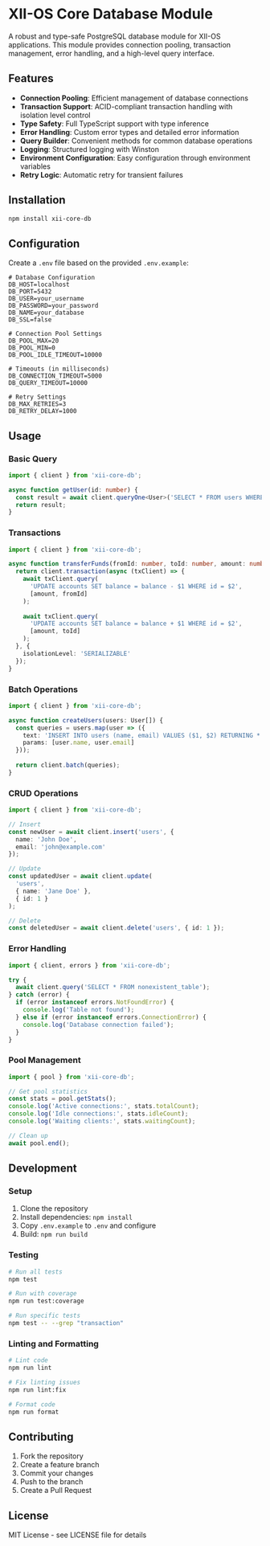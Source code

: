 # XII-OS Core Database Module

A robust and type-safe PostgreSQL database module for XII-OS applications. This module provides connection pooling, transaction management, error handling, and a high-level query interface.

## Features

- **Connection Pooling**: Efficient management of database connections
- **Transaction Support**: ACID-compliant transaction handling with isolation level control
- **Type Safety**: Full TypeScript support with type inference
- **Error Handling**: Custom error types and detailed error information
- **Query Builder**: Convenient methods for common database operations
- **Logging**: Structured logging with Winston
- **Environment Configuration**: Easy configuration through environment variables
- **Retry Logic**: Automatic retry for transient failures

## Installation

```bash
npm install xii-core-db
```

## Configuration

Create a `.env` file based on the provided `.env.example`:

```env
# Database Configuration
DB_HOST=localhost
DB_PORT=5432
DB_USER=your_username
DB_PASSWORD=your_password
DB_NAME=your_database
DB_SSL=false

# Connection Pool Settings
DB_POOL_MAX=20
DB_POOL_MIN=0
DB_POOL_IDLE_TIMEOUT=10000

# Timeouts (in milliseconds)
DB_CONNECTION_TIMEOUT=5000
DB_QUERY_TIMEOUT=10000

# Retry Settings
DB_MAX_RETRIES=3
DB_RETRY_DELAY=1000
```

## Usage

### Basic Query

```typescript
import { client } from 'xii-core-db';

async function getUser(id: number) {
  const result = await client.queryOne<User>('SELECT * FROM users WHERE id = $1', [id]);
  return result;
}
```

### Transactions

```typescript
import { client } from 'xii-core-db';

async function transferFunds(fromId: number, toId: number, amount: number) {
  return client.transaction(async (txClient) => {
    await txClient.query(
      'UPDATE accounts SET balance = balance - $1 WHERE id = $2',
      [amount, fromId]
    );
    
    await txClient.query(
      'UPDATE accounts SET balance = balance + $1 WHERE id = $2',
      [amount, toId]
    );
  }, {
    isolationLevel: 'SERIALIZABLE'
  });
}
```

### Batch Operations

```typescript
import { client } from 'xii-core-db';

async function createUsers(users: User[]) {
  const queries = users.map(user => ({
    text: 'INSERT INTO users (name, email) VALUES ($1, $2) RETURNING *',
    params: [user.name, user.email]
  }));
  
  return client.batch(queries);
}
```

### CRUD Operations

```typescript
import { client } from 'xii-core-db';

// Insert
const newUser = await client.insert('users', {
  name: 'John Doe',
  email: 'john@example.com'
});

// Update
const updatedUser = await client.update(
  'users',
  { name: 'Jane Doe' },
  { id: 1 }
);

// Delete
const deletedUser = await client.delete('users', { id: 1 });
```

### Error Handling

```typescript
import { client, errors } from 'xii-core-db';

try {
  await client.query('SELECT * FROM nonexistent_table');
} catch (error) {
  if (error instanceof errors.NotFoundError) {
    console.log('Table not found');
  } else if (error instanceof errors.ConnectionError) {
    console.log('Database connection failed');
  }
}
```

### Pool Management

```typescript
import { pool } from 'xii-core-db';

// Get pool statistics
const stats = pool.getStats();
console.log('Active connections:', stats.totalCount);
console.log('Idle connections:', stats.idleCount);
console.log('Waiting clients:', stats.waitingCount);

// Clean up
await pool.end();
```

## Development

### Setup

1. Clone the repository
2. Install dependencies: `npm install`
3. Copy `.env.example` to `.env` and configure
4. Build: `npm run build`

### Testing

```bash
# Run all tests
npm test

# Run with coverage
npm run test:coverage

# Run specific tests
npm test -- --grep "transaction"
```

### Linting and Formatting

```bash
# Lint code
npm run lint

# Fix linting issues
npm run lint:fix

# Format code
npm run format
```

## Contributing

1. Fork the repository
2. Create a feature branch
3. Commit your changes
4. Push to the branch
5. Create a Pull Request

## License

MIT License - see LICENSE file for details 
